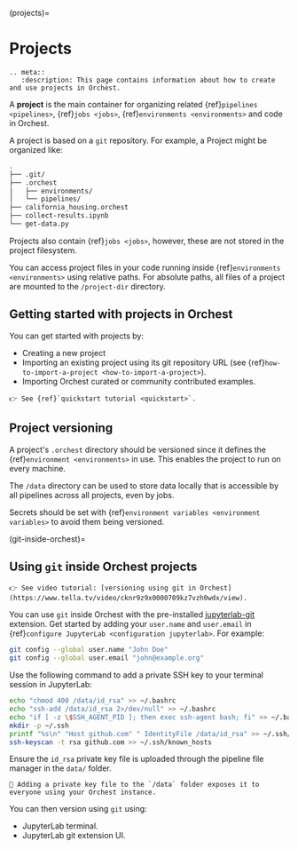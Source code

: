 (projects)=

# Projects

```{eval-rst}
.. meta::
   :description: This page contains information about how to create and use projects in Orchest.
```

A **project** is the main container for organizing related {ref}`pipelines <pipelines>`, {ref}`jobs <jobs>`, {ref}`environments <environments>` and code in Orchest.

A project is based on a `git` repository. For example, a Project might be organized like:

```sh
.
├── .git/
├── .orchest
│   ├── environments/
│   └── pipelines/
├── california_housing.orchest
├── collect-results.ipynb
└── get-data.py
```

Projects also contain {ref}`jobs <jobs>`, however, these are not stored in the project filesystem.

You can access project files in your code running inside {ref}`environments <environments>` using relative paths.
For absolute paths, all files of a project are mounted to the `/project-dir` directory.

## Getting started with projects in Orchest

You can get started with projects by:

- Creating a new project
- Importing an existing project using its git repository URL (see {ref}`how-to-import-a-project <how-to-import-a-project>`).
- Importing Orchest curated or community contributed examples.

```{tip}
👉 See {ref}`quickstart tutorial <quickstart>`.
```

## Project versioning

A project's `.orchest` directory should be versioned since it defines the {ref}`environment <environments>` in use. This enables the project to run on every machine.

The `/data` directory can be used to store data locally that is accessible by all pipelines across all projects, even by jobs.

Secrets should be set with {ref}`environment variables <environment variables>` to avoid them being versioned.

(git-inside-orchest)=

## Using `git` inside Orchest projects

```{tip}
👉 See video tutorial: [versioning using git in Orchest](https://www.tella.tv/video/cknr9z9x0000709kz7vzh0wdx/view).
```

You can use `git` inside Orchest with the pre-installed [jupyterlab-git](https://github.com/jupyterlab/jupyterlab-git) extension. Get started by adding your `user.name` and `user.email` in {ref}`configure JupyterLab <configuration jupyterlab>`. For example:

```sh
git config --global user.name "John Doe"
git config --global user.email "john@example.org"
```

Use the following command to add a private SSH key to your terminal session in JupyterLab:

```sh
echo "chmod 400 /data/id_rsa" >> ~/.bashrc
echo "ssh-add /data/id_rsa 2>/dev/null" >> ~/.bashrc
echo "if [ -z \$SSH_AGENT_PID ]; then exec ssh-agent bash; fi" >> ~/.bashrc
mkdir -p ~/.ssh
printf "%s\n" "Host github.com" " IdentityFile /data/id_rsa" >> ~/.ssh/config
ssh-keyscan -t rsa github.com >> ~/.ssh/known_hosts
```

Ensure the `id_rsa` private key file is uploaded through the pipeline file manager in the `data/` folder.

```{warning}
🚨 Adding a private key file to the `/data` folder exposes it to everyone using your Orchest instance.
```

You can then version using `git` using:

- JupyterLab terminal.
- JupyterLab git extension UI.
